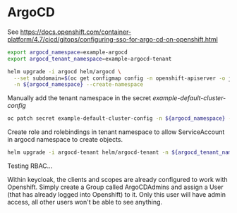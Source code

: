 # ArgoCD

See <https://docs.openshift.com/container-platform/4.7/cicd/gitops/configuring-sso-for-argo-cd-on-openshift.html>

```sh
export argocd_namespace=example-argocd
export argocd_tenant_namespace=example-argocd-tenant

helm upgrade -i argocd helm/argocd \
  --set subdomain=$(oc get configmap config -n openshift-apiserver -o jsonpath={.data.config\\.yaml} | jq -r .routingConfig.subdomain) \
  -n ${argocd_namespace} --create-namespace

```

Manually add the tenant namespace in the secret *example-default-cluster-config* 

```sh
oc patch secret example-default-cluster-config -n ${argocd_namespace} -p "{\"stringData\":{\"namespaces\":\"${argocd_namespace},${argocd_tenant_namespace}\"}}"

```

Create role and rolebindings in tenant namespace to allow ServiceAccount in argocd namespace to create objects.

```sh
helm upgrade -i argocd-tenant helm/argocd-tenant -n ${argocd_tenant_namespace} --create-namespace
```

Testing RBAC...

Within keycloak, the clients and scopes are already configured to work with Openshift. Simply create a Group called ArgoCDAdmins and assign a User (that has already logged into Openshift) to it. Only this user will have admin access, all other users won't be able to see anything.
